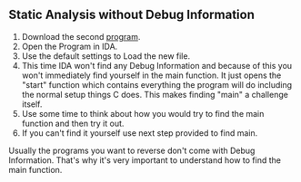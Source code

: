 ## Static Analysis without Debug Information
1. Download the second [program](../binary/release/p2.exe).
2. Open the Program in IDA.
3. Use the default settings to Load the new file.
4. This time IDA won't find any Debug Information and because of this you won't immediately find yourself in the main function. It just opens the "start" function which contains everything the program will do including the normal setup things C does. This makes finding "main" a challenge itself.
5. Use some time to think about how you would try to find the main function and then try it out.
6. If you can't find it yourself use next step provided to find main.

Usually the programs you want to reverse don't come with Debug Information. That's why it's very important to understand how to find the main function.